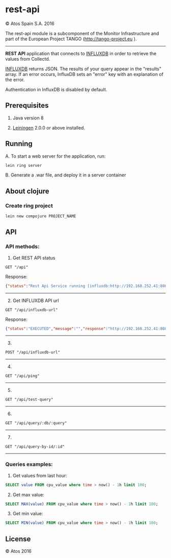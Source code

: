 # rest-api

&copy; Atos Spain S.A. 2016

The rest-api module is a subcomponent of the Monitor Infrastructure and part of the European Project TANGO (http://tango-project.eu ).

-----------------------

**REST API** application that connects to [INFLUXDB](https://docs.influxdata.com/influxdb) in order to retrieve the values from Collectd.

[INFLUXDB](https://docs.influxdata.com/influxdb/v1.2/guides/querying_data/) returns JSON. The results of your query appear in the "results" array. If an error occurs, InfluxDB sets an "error" key with an explanation of the error.

Authentication in InfluxDB is disabled by default.

## Prerequisites

1. Java version 8

2. [Leiningen][] 2.0.0 or above installed.

[leiningen]: https://github.com/technomancy/leiningen

## Running

A. To start a web server for the application, run:

```bash
lein ring server
```

B. Generate a .war file, and deploy it in a server container

## About clojure

### Create ring project

```bash
lein new compojure PROJECT_NAME
```

## API

### API methods:

1. Get REST API status

```
GET "/api"
```

Response:

```json
{"status":"Rest Api Service running [influxdb:http://192.168.252.41:8086]...","message":"","response":"","version":"0.1.0"}
```
-----------------------

2. Get INFLUXDB API url

```
GET "/api/influxdb-url"
```

Response:

```json
{"status":"EXECUTED","message":"","response":"http://192.168.252.41:8086"}
```

-----------------------

3.

```
POST "/api/influxdb-url"
```


-----------------------

4.

```
GET "/api/ping"
```

-----------------------

5.

```
GET "/api/test-query"
```

-----------------------

6.

```
GET "/api/query/:db/:query"
```

-----------------------

7.

```
GET "/api/query-by-id/:id"
```

-----------------------

### Queries examples:

1. Get values from last hour:

```sql
SELECT value FROM cpu_value where time > now() - 1h limit 100;
```

2. Get max value:

```sql
SELECT MAX(value) FROM cpu_value where time > now() - 1h limit 100;
```

3. Get min value:

```sql
SELECT MIN(value) FROM cpu_value where time > now() - 1h limit 100;
```

## License

  &copy; Atos 2016
